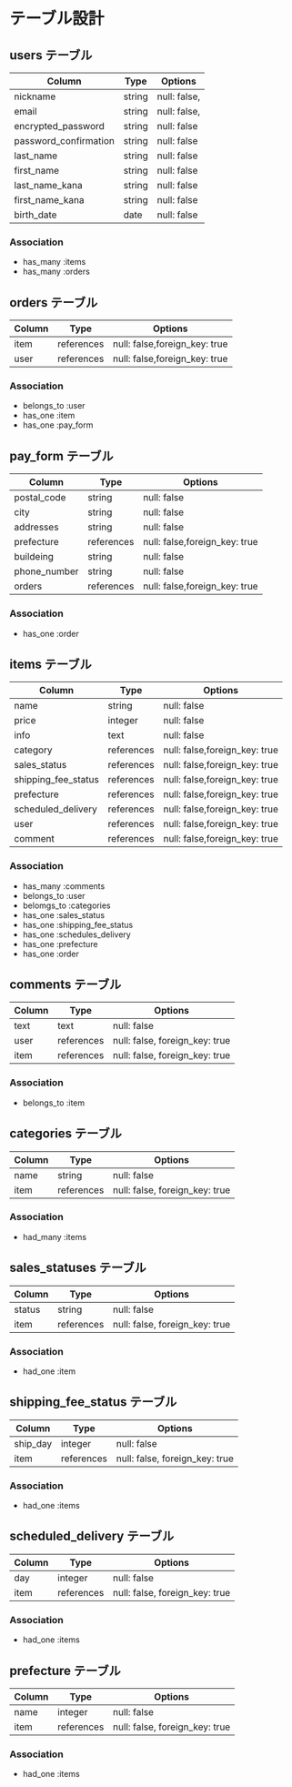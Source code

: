 # テーブル設計

## users テーブル

| Column                   | Type    | Options       |
| ------------------------ | ------- | ------------- |
| nickname                 | string  | null: false,  |
| email                    | string  | null: false,  |
| encrypted_password       | string  | null: false   |
| password_confirmation    | string  | null: false   |
| last_name                | string  | null: false   |
| first_name               | string  | null: false   |
| last_name_kana           | string  | null: false   |
| first_name_kana          | string  | null: false   |
| birth_date               | date    | null: false   |

### Association

- has_many :items 
- has_many :orders 


## orders テーブル

| Column    | Type       | Options                       |
| --------- | ---------- | ----------------------------- |
| item      | references | null: false,foreign_key: true |
| user      | references | null: false,foreign_key: true |

### Association

- belongs_to :user
- has_one :item
- has_one :pay_form


## pay_form テーブル


| Column        | Type       | Options                       |
| ------------- | ---------- | ----------------------------- |
| postal_code   | string     | null: false                   |
| city          | string     | null: false                   |
| addresses     | string     | null: false                   |
| prefecture    | references | null: false,foreign_key: true |
| buildeing     | string     | null: false                   |
| phone_number  | string     | null: false                   |
| orders        | references | null: false,foreign_key: true |

### Association

- has_one :order

## items テーブル

| Column                  | Type       | Options                       |
| ----------------------- | ---------- | ----------------------------- |
| name                    | string     | null: false                   |
| price                   | integer    | null: false                   |
| info                    | text       | null: false                   |
| category                | references | null: false,foreign_key: true |
| sales_status            | references | null: false,foreign_key: true |
| shipping_fee_status     | references | null: false,foreign_key: true |
| prefecture              | references | null: false,foreign_key: true |
| scheduled_delivery      | references | null: false,foreign_key: true |
| user                    | references | null: false,foreign_key: true |
| comment                 | references | null: false,foreign_key: true |

### Association

- has_many :comments
- belongs_to :user
- belomgs_to :categories
- has_one :sales_status
- has_one :shipping_fee_status
- has_one :schedules_delivery
- has_one :prefecture
- has_one :order



## comments テーブル

| Column    | Type         | Options                        |
| --------- | ------------ | ------------------------------ |
| text      | text         | null: false                    |
| user      | references   | null: false, foreign_key: true |
| item      | references   | null: false, foreign_key: true |

### Association

- belongs_to :item

## categories テーブル

| Column    | Type         | Options                        |
| --------- | ------------ | ------------------------------ |
| name      | string       | null: false                    |
| item      | references   | null: false, foreign_key: true |

### Association

- had_many :items


## sales_statuses テーブル

| Column    | Type         | Options                        |
| --------- | ------------ | ------------------------------ |
| status    | string         | null: false                    |
| item      | references   | null: false, foreign_key: true |

### Association

- had_one :item

## shipping_fee_status テーブル

| Column    | Type         | Options                        |
| --------- | ------------ | ------------------------------ |
| ship_day  | integer      | null: false                    |
| item      | references   | null: false, foreign_key: true |

### Association

- had_one :items


## scheduled_delivery テーブル

| Column    | Type         | Options                        |
| --------- | ------------ | ------------------------------ |
| day       | integer      | null: false                    |
| item      | references   | null: false, foreign_key: true |

### Association

- had_one :items



## prefecture テーブル

| Column    | Type         | Options                        |
| --------- | ------------ | ------------------------------ |
| name      | integer      | null: false                    |
| item      | references   | null: false, foreign_key: true |

### Association

- had_one :items


